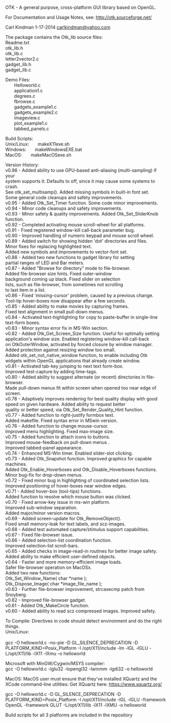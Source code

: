 OTK - A general purpose, cross-platform GUI library based on OpenGL.<br />


For Documentation and Usage Notes, see:    http://otk.sourceforge.net/<br />

 Carl Kindman 1-17-2014     carlkindman@yahoo.com<br />


The package contains the Otk_lib source files: <br />
  Readme.txt <br />
  otk_lib.h<br />
  otk_lib.c <br />
  letter2vector2.c <br />
  gadget_lib.h <br />
  gadget_lib.c <br />
  
  Demo Files: <br />
&nbsp;&nbsp;&nbsp;&nbsp;&nbsp;&nbsp; Helloworld.c <br />
&nbsp;&nbsp;&nbsp;&nbsp;&nbsp;&nbsp; application1.c <br />
&nbsp;&nbsp;&nbsp;&nbsp;&nbsp;&nbsp; degrees.c <br />
&nbsp;&nbsp;&nbsp;&nbsp;&nbsp;&nbsp; fbrowse.c <br />
&nbsp;&nbsp;&nbsp;&nbsp;&nbsp;&nbsp; gadgets_example1.c <br />
&nbsp;&nbsp;&nbsp;&nbsp;&nbsp;&nbsp; gadgets_example2.c <br />
&nbsp;&nbsp;&nbsp;&nbsp;&nbsp;&nbsp; imageview.c <br />
&nbsp;&nbsp;&nbsp;&nbsp;&nbsp;&nbsp; plot_example1.c <br />
&nbsp;&nbsp;&nbsp;&nbsp;&nbsp;&nbsp; tabbed_panels.c <br />

Build Scripts: <br />
	Unix/Linux: &nbsp;&nbsp;&nbsp;&nbsp;&nbsp;&nbsp;makeX11exe.sh <br />
	Windows: &nbsp;&nbsp;&nbsp;&nbsp;&nbsp;&nbsp;makeWindowsEXE.bat <br />
	MacOS: &nbsp;&nbsp;&nbsp;&nbsp;&nbsp;&nbsp;makeMacOSexe.sh <br />


Version History: <br />
v0.96 - Added ability to use GPU-based anti-aliasing (multi-sampling) if your <br />
	system supports it.  Defaults to off, since it may cause some systems to crash. <br />
	See otk_set_multisamp().   Added missing symbols in built-in font set. <br />
	Some general code cleanups and safety improvements. <br />
v0.95 - Added Otk_Set_Timer function. Some code minor improvements. <br />
v0.94 - Minor code cleanups and safety improvements. <br />
v0.93 - Minor safety & quality improvements. Added Otk_Set_SliderKnob function. <br />
v0.92 - Completed activating mouse scroll-wheel for all platforms. <br />
v0.91 - Fixed registered window-kill call-back parameter bug. <br />
v0.90 - Improved handling of numeric keypad and mouse scroll wheel. <br />
v0.89 - Added switch for showing hidden 'dot' directories and files. <br />
        Minor fixes for replacing highlighted text. <br />
        Added new symbols and improvements to vector-font set. <br />
v0.88 - Added two new functions to gadget library for setting <br />
        partial ranges of LED and Bar meters. <br />
v0.87 - Added "Browse for directory" mode to file-browser. <br />
        Added file-browser size hints. Fixed outer-window <br />
        background coming up black.  Fixed slider on selection <br />
        lists, such as file-browser, from sometimes not scrolling <br />
        to last item in a list. <br />
v0.86 - Fixed 'missing-cursor' problem, caused by a previous change. <br />
        Tool-tip hover-boxes now disappear after a few seconds. <br />
v0.85 - Added ability to make movies by capturing frames. <br />
        Fixed text alignment in small pull-down menus. <br />
v0.84 - Activated text-highlighting for copy to paste-buffer in single-line <br />
        text-form boxes. <br />
v0.83 - Minor syntax error fix in MS-Win section. <br />
v0.82 - Added Otk_Get_Screen_Size function. Useful for optimally setting <br />
        application's window size.  Enabled registering window-kill call-back <br />
        on OtkOuterWindow, activated by forced closure by window manager. <br />
        Added protection against resizing window too small. <br />
        Added otk_set_not_native_window function, to enable including Otk <br />
        widgets within OpenGL applications that already create window. <br />
v0.81 - Activated tab-key jumping to next text form-box. <br />
        Improved test-capture by adding time-tags. <br />
v0.80 - Added ability to suggest alternate (or recent) directories in file-browser. <br />
        Made pull-down menus fit within screen when opened too near edge of screen. <br />
v0.78 - Adaptively improves rendering for best quality display with good <br />
        speed on given hardware.  Added ability to request better <br />
        quality or better speed, via Otk_Set_Render_Quality_Hint function. <br />
v0.77 - Added function to right-justify formbox text. <br />
        Added makefile.  Fixed syntax error in MSwin version. <br />
v0.76 - Added function to change mouse-cursor. <br />
        Improved menu highlighting. Fixed max-image size. <br />
v0.75 - Added function to attach icons to buttons. <br />
        Improved mouse-feedback on pull-down menus .<br />
        Improved tabbed-panel appearance. <br />
v0.74 - Enhanced MS-Win timer.  Enabled slider-slot clicking. <br />
v0.73 - Added Otk_Snapshot function.  Improved graphics for capable machines. <br />
        Added Otk_Enable_Hoverboxes and Otk_Disable_Hoverboxes functions. <br />
        Minor bug-fix for drop-down menus. <br />
v0.72 - Fixed minor bug in highlighting of coordinated selection lists. <br />
        Improved positioning of hover-boxes near window edges. <br />
v0.71 - Added hover-box (tool-tips) functions. <br />
        Added function to resolve which mouse button was clicked. <br />
v0.70 - Fixed arrow-key issue in ms-win platform. <br />
        Improved sub-window separation. <br />
        Added major/minor version macros. <br />
v0.69 - Added screen-update for Otk_RemoveObject(). <br />
        Fixed small memory-leak for text labels, and scz-images. <br />
v0.68 - Added test automated capture/stimulus support capabilities. <br />
v0.67 - Fixed file-browser issue. <br />
v0.66 - Added selection-list coordination function. <br />
        Improved selection-list scroll-bars. <br />
v0.65 - Added checks in image-read-in routines for better image safety. <br />
        Added ability to make efficient user-defined objects. <br />
v0.64 - Faster and more memory-efficient image loads. <br />
        Safer file-browser operation on MacOSx. <br />
        Added two new functions: <br />
                Otk_Set_Window_Name( char *name ); <br />
                Otk_Dispose_Image( char *image_file_name ); <br />
v0.63 - Further file-browser improvement, strcasecmp patch from Snoyberg. <br />
v0.62 - Improved file-browser gadget. <br />
v0.61 - Added Otk_MakeCircle function. <br />
v0.60 - Added ability to read scz compressed images. Improved safety. <br />


To Compile:   Directives in code should detect environment and do the right things. <br />
  Unix/Linux: <br />    
       gcc -O helloworld.c -no-pie -D GL_SILENCE_DEPRECATION -D PLATFORM_KIND=Posix_Platform -I /opt/X11/include -lm -lGL -lGLU -L/opt/X11/lib -lX11 -lXmu -o helloworld<br />
  
Microsoft with MinGW/Cygwin/MSYS compiler: <br />
       gcc -O helloworld.c -lglu32 -lopengl32 -lwinmm -lgdi32 -o helloworld<br />

MacOS: MacOS user must ensure that they've installed XQuartz and the XCode command-line utilities:  Get XQuartz here:  https://www.xquartz.org/ <br />

gcc -O helloworld.c -D GL_SILENCE_DEPRECATION -D PLATFORM_KIND=Posix_Platform -I /opt/X11/include -lGL -lGLU -framework OpenGL -framework GLUT -L/opt/X11/lib -lX11 -lXMU -o helloworld<br />

Build scripts for all 3 platforms are included in the repository<br />
  
